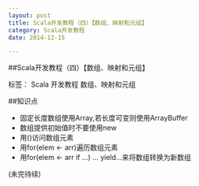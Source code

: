 ```yaml
---
layout: post
title: Scala开发教程（四）【数组、映射和元组】
category: Scala开发教程
date: 2014-12-15

---
```


##Scala开发教程（四）【数组、映射和元组】

标签： Scala 开发教程 数组、映射和元组

##知识点
>
- 固定长度数组使用Array,若长度可变则使用ArrayBuffer
- 数组提供初始值时不要使用new
- 用()访问数组元素
- 用for(elem <- arr)遍历数组元素
- 用for(elem <- arr if ...) ... yield...来将数组转换为新数组

<!-- more -->

(未完待续)

















